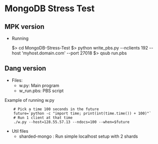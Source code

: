MongoDB Stress Test
====================

MPK version
------------

* Running

	$> cd MongoDB-Stress-Test
	$> python write_pbs.py --nclients 192 --host 'myhost.domain.com' --port 27018
	$> qsub run.pbs

Dang version
-------------
* Files:
  - w.py: Main program
  - w_run.pbs: PBS script

Example of running w.py

        # Pick a time 100 seconds in the future
        future=`python -c "import time; print(int(time.time()) + 100)"`
        # Run 1 client at that time
        ./w.py --host=128.55.57.13 --ndocs=100 --when=$future

* Util files
  - sharded-mongo  :  Run simple localhost setup with 2 shards
